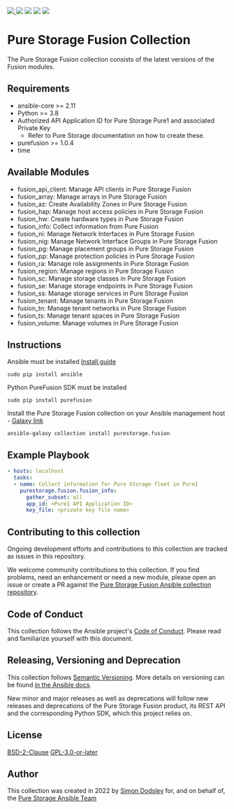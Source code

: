 <a href="https://github.com/Pure-Storage-Ansible/Fusion-Collection/releases/latest"><img src="https://img.shields.io/github/v/tag/Pure-Storage-Ansible/Fusion-Collection?label=release">
<a href="COPYING.GPLv3"><img src="https://img.shields.io/badge/license-GPL%20v3.0-brightgreen.svg"></a>
<img src="https://cla-assistant.io/readme/badge/Pure-Storage-Ansible/Fusion-Collection">
<img src="https://github.com/Pure-Storage-Ansible/Fusion-Collection/workflows/Pure%20Storage%20Ansible%20CI/badge.svg">
<a href="https://github.com/psf/black"><img src="https://img.shields.io/badge/code%20style-black-000000.svg"></a>

# Pure Storage Fusion Collection

The Pure Storage Fusion collection consists of the latest versions of the Fusion modules.

## Requirements

- ansible-core >= 2.11
- Python >= 3.8
- Authorized API Application ID for Pure Storage Pure1 and associated Private Key
  - Refer to Pure Storage documentation on how to create these. 
- purefusion >= 1.0.4
- time

## Available Modules

- fusion_api_client: Manage API clients in Pure Storage Fusion
- fusion_array: Manage arrays in Pure Storage Fusion
- fusion_az: Create Availability Zones in Pure Storage Fusion
- fusion_hap: Manage host access policies in Pure Storage Fusion
- fusion_hw: Create hardware types in Pure Storage Fusion
- fusion_info: Collect information from Pure Fusion
- fusion_ni: Manage Network Interfaces in Pure Storage Fusion
- fusion_nig: Manage Network Interface Groups in Pure Storage Fusion
- fusion_pg: Manage placement groups in Pure Storage Fusion
- fusion_pp: Manage protection policies in Pure Storage Fusion
- fusion_ra: Manage role assignments in Pure Storage Fusion
- fusion_region: Manage regions in Pure Storage Fusion
- fusion_sc: Manage storage classes in Pure Storage Fusion
- fusion_se: Manage storage endpoints in Pure Storage Fusion
- fusion_ss: Manage storage services in Pure Storage Fusion
- fusion_tenant: Manage tenants in Pure Storage Fusion
- fusion_tn: Manage tenant networks in Pure Storage Fusion
- fusion_ts: Manage tenant spaces in Pure Storage Fusion
- fusion_volume: Manage volumes in Pure Storage Fusion

## Instructions

Ansible must be installed [Install guide](https://docs.ansible.com/ansible/latest/installation_guide/intro_installation.html)
```
sudo pip install ansible
```

Python PureFusion SDK must be installed
```
sudo pip install purefusion
```

Install the Pure Storage Fusion collection on your Ansible management host - [Galaxy link](https://galaxy.ansible.com/purestorage/fusion)
```
ansible-galaxy collection install purestorage.fusion
```

## Example Playbook
```yaml
- hosts: localhost
  tasks:
  - name: Collect information for Pure Storage fleet in Pure1
    purestorage.fusion.fusion_info:
      gather_subset: all
      app_id: <Pure1 API Application ID>
      key_file: <private key file name>
```

## Contributing to this collection

Ongoing development efforts and contributions to this collection are tracked as issues in this repository.

We welcome community contributions to this collection. If you find problems, need an enhancement or need a new module, please open an issue or create a PR against the [Pure Storage Fusion Ansible collection repository](https://github.com/Pure-Storage-Ansible/Fusion-Collection/issues).

Code of Conduct
---------------
This collection follows the Ansible project's
[Code of Conduct](https://docs.ansible.com/ansible/devel/community/code_of_conduct.html).
Please read and familiarize yourself with this document.

Releasing, Versioning and Deprecation
-------------------------------------

This collection follows [Semantic Versioning](https://semver.org). More details on versioning can be found [in the Ansible docs](https://docs.ansible.com/ansible/latest/dev_guide/developing_collections.html#collection-versions).

New minor and major releases as well as deprecations will follow new releases and deprecations of the Pure Storage Fusion product, its REST API and the corresponding Python SDK, which this project relies on.

## License

[BSD-2-Clause](https://directory.fsf.org/wiki?title=License:FreeBSD)
[GPL-3.0-or-later](https://www.gnu.org/licenses/gpl-3.0.en.html)

## Author

This collection was created in 2022 by [Simon Dodsley](@sdodsley) for, and on behalf of, the [Pure Storage Ansible Team](pure-ansible-team@purestorage.com)

